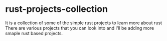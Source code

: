# rust-projects-collection
It is a collection of some of the simple rust projects to learn more about rust
There are various projects that you can look into and I'll be adding more smaple rust based projects.
